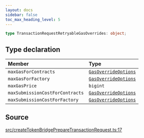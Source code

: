 ```yaml
---
layout: docs
sidebar: false
toc_max_heading_level: 5
---
```


```ts
type TransactionRequestRetryableGasOverrides: object;
```

## Type declaration

| Member | Type |
| :------ | :------ |
| `maxGasForContracts` | [`GasOverrideOptions`](../../utils/gasOverrides/type-aliases/GasOverrideOptions.md) |
| `maxGasForFactory` | [`GasOverrideOptions`](../../utils/gasOverrides/type-aliases/GasOverrideOptions.md) |
| `maxGasPrice` | `bigint` |
| `maxSubmissionCostForContracts` | [`GasOverrideOptions`](../../utils/gasOverrides/type-aliases/GasOverrideOptions.md) |
| `maxSubmissionCostForFactory` | [`GasOverrideOptions`](../../utils/gasOverrides/type-aliases/GasOverrideOptions.md) |

## Source

[src/createTokenBridgePrepareTransactionRequest.ts:17](https://github.com/OffchainLabs/arbitrum-orbit-sdk/blob/9d5595a042e42f7d6b9af10a84816c98ea30f330/src/createTokenBridgePrepareTransactionRequest.ts#L17)
